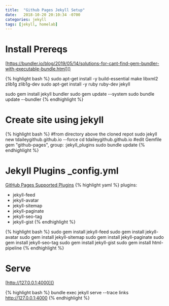 ```yaml
---
title:  "Github Pages Jekyll Setup"
date:   2018-10-20 20:10:34 -0700
categories: jekyll
tags: [jekyll, homelab]
---
```

# Install Prereqs

[https://bundler.io/blog/2019/05/14/solutions-for-cant-find-gem-bundler-with-executable-bundle.html]()

{% highlight bash %}
sudo apt-get install -y build-essential make libxml2 zlib1g zlib1g-dev
sudo apt-get install -y ruby ruby-dev jekyll

sudo gem install jekyll bundler
sudo gem update --system
sudo bundle update --bundler
{% endhighlight %}

# Create site using jekyll
{% highlight bash %}
#from directory above the cloned repot
sudo jekyll new tdaileygithub.github.io --force
cd tdaileygithub.github.io
#edit Gemfile
gem "github-pages", group: :jekyll_plugins
sudo bundle update
{% endhighlight %}

# Jekyll Plugins  _config.yml
[GitHub Pages Supported Plugins](https://pages.github.com/versions/)
{% highlight yaml %}
plugins:
  - jekyll-feed
  - jekyll-avatar
  - jekyll-sitemap
  - jekyll-paginate
  - jekyll-seo-tag
  - jekyll-gist
{% endhighlight %}

{% highlight bash %}
sudo gem install jekyll-feed
sudo gem install jekyll-avatar
sudo gem install jekyll-sitemap
sudo gem install jekyll-paginate
sudo gem install jekyll-seo-tag
sudo gem install jekyll-gist
sudo gem install html-pipeline
{% endhighlight %}

# Serve

[http://127.0.0.1:4000]()

{% highlight bash %}
bundle exec jekyll serve --trace
links http://127.0.0.1:4000
{% endhighlight %}